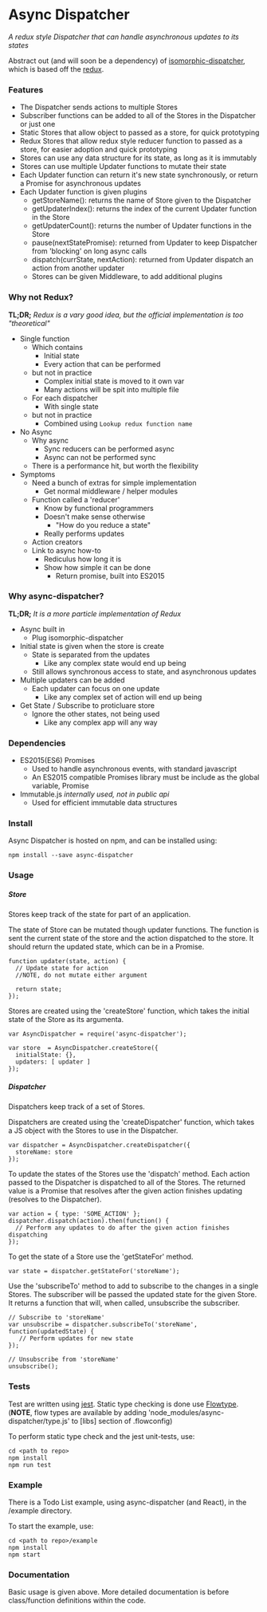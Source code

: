 # Async Dispatcher
*A redux style Dispatcher that can handle asynchronous updates to its states*

Abstract out (and will soon be a dependency) of [isomorphic-dispatcher](https://github.com/nheyn/isomorphic-dispatcher), which is based off the [redux](https://github.com/rackt/redux/).

### Features
* The Dispatcher sends actions to multiple Stores
* Subscriber functions can be added to all of the Stores in the Dispatcher or just one
* Static Stores that allow object to passed as a store, for quick prototyping
* Redux Stores that allow redux style reducer function to passed as a store, for easier adoption and quick prototyping
* Stores can use any data structure for its state, as long as it is immutably
* Stores can use multiple Updater functions to mutate their state
* Each Updater function can return it's new state synchronously, or return a Promise for asynchronous updates
* Each Updater function is given plugins
  * getStoreName(): returns the name of Store given to the Dispatcher
  * getUpdaterIndex(): returns the index of the current Updater function in the Store
  * getUpdaterCount(): returns the number of Updater functions in the Store
  * pause(nextStatePromise): returned from Updater to keep Dispatcher from 'blocking' on long async calls
  * dispatch(currState, nextAction): returned from Updater dispatch an action from another updater
  * Stores can be given Middleware, to add additional plugins

### Why not Redux?

__TL;DR;__
*Redux is a vary good idea, but the official implementation is too "theoretical"*

* Single function
  * Which contains
    * Initial state
    * Every action that can be performed
  * but not in practice
    * Complex initial state is moved to it own var
    * Many actions will be spit into multiple file
  * For each dispatcher
    * With single state
  * but not in practice
    * Combined using ```Lookup redux function name```
* No Async
  * Why async
    * Sync reducers can be performed async
    * Async can not be performed sync
  * There is a performance hit, but worth the flexibility
* Symptoms
  * Need a bunch of extras for simple implementation
    * Get normal middleware / helper modules
  * Function called a 'reducer'
    * Know by functional programmers
    * Doesn't make sense otherwise
      * "How do you reduce a state"
    * Really performs updates
  * Action creators
  * Link to async how-to
    * Rediculus how long it is
    * Show how simple it can be done
      * Return promise, built into ES2015


### Why async-dispatcher?

__TL;DR;__
*It is a more particle implementation of Redux*

* Async built in
  * Plug isomorphic-dispatcher
* Initial state is given when the store is create
  * State is separated from the updates
    * Like any complex state would end up being
  * Still allows synchronous access to state, and asynchronous updates
* Multiple updaters can be added
  * Each updater can focus on one update
    * Like any complex set of action will end up being
* Get State / Subscribe to proticluare store
  * Ignore the other states, not being used
    * Like any complex app will any way

### Dependencies
* ES2015(ES6) Promises
  * Used to handle asynchronous events, with standard javascript
  * An ES2015 compatible Promises library must be include as the global variable, Promise
* Immutable.js *internally used, not in public api*
  * Used for efficient immutable data structures

### Install
Async Dispatcher is hosted on npm, and can be installed using:

```
npm install --save async-dispatcher
```

### Usage
##### Store
Stores keep track of the state for part of an application.

The state of Store can be mutated though updater functions. The function is sent the current state of the store and the action dispatched to the store. It should return the updated state, which can be in a Promise.
```
function updater(state, action) {
  // Update state for action
  //NOTE, do not mutate either argument

  return state;
});
```

Stores are created using the 'createStore' function, which takes the initial state of the Store as its argumenta.
```
var AsyncDispatcher = require('async-dispatcher');

var store  = AsyncDispatcher.createStore({
  initialState: {},
  updaters: [ updater ]
});
```


##### Dispatcher
Dispatchers keep track of a set of Stores.

Dispatchers are created using the 'createDispatcher' function, which takes a JS object with the Stores to use in the Dispatcher.
```
var dispatcher = AsyncDispatcher.createDispatcher({
  storeName: store
});
```

To update the states of the Stores use the 'dispatch' method.
Each action passed to the Dispatcher is dispatched to all of the Stores.
The returned value is a Promise that resolves after the given action finishes updating (resolves to the Dispatcher).
```
var action = { type: 'SOME_ACTION' };
dispatcher.dispatch(action).then(function() {
  // Perform any updates to do after the given action finishes dispatching
});
```

To get the state of a Store use the 'getStateFor' method.
```
var state = dispatcher.getStateFor('storeName');
```

Use the 'subscribeTo' method to add to subscribe to the changes in a single Stores.
The subscriber will be passed the updated state for the given Store.
It returns a function that will, when called, unsubscribe the subscriber.
```
// Subscribe to 'storeName'
var unsubscribe = dispatcher.subscribeTo('storeName', function(updatedState) {
   // Perform updates for new state
});

// Unsubscribe from 'storeName'
unsubscribe();
```

### Tests
Test are written using [jest](https://facebook.github.io/jest/). Static type checking is done use [Flowtype](http://flowtype.org).
(__NOTE__, flow types are available by adding 'node_modules/async-dispatcher/type.js' to [libs] section of .flowconfig)

To perform static type check and the jest unit-tests, use:
```
cd <path to repo>
npm install
npm run test
```

### Example
There is a Todo List example, using async-dispatcher (and React), in the /example directory.

To start the example, use:
```
cd <path to repo>/example
npm install
npm start
```

### Documentation
Basic usage is given above. More detailed documentation is before class/function definitions within the code.
